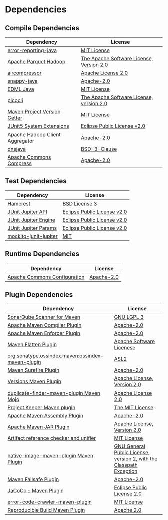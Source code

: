<!-- @formatter:off -->
# Dependencies

## Compile Dependencies

| Dependency                         | License                                       |
| ---------------------------------- | --------------------------------------------- |
| [error-reporting-java][0]          | [MIT License][1]                              |
| [Apache Parquet Hadoop][2]         | [The Apache Software License, Version 2.0][3] |
| [aircompressor][4]                 | [Apache License 2.0][5]                       |
| [snappy-java][6]                   | [Apache-2.0][5]                               |
| [EDML Java][7]                     | [MIT License][8]                              |
| [picocli][9]                       | [The Apache Software License, version 2.0][3] |
| [Maven Project Version Getter][10] | [MIT License][11]                             |
| [JUnit5 System Extensions][12]     | [Eclipse Public License v2.0][13]             |
| Apache Hadoop Client Aggregator    | [Apache-2.0][14]                              |
| [dnsjava][15]                      | [BSD-3-Clause][16]                            |
| [Apache Commons Compress][17]      | [Apache-2.0][14]                              |

## Test Dependencies

| Dependency                  | License                           |
| --------------------------- | --------------------------------- |
| [Hamcrest][18]              | [BSD License 3][19]               |
| [JUnit Jupiter API][20]     | [Eclipse Public License v2.0][21] |
| [JUnit Jupiter Engine][20]  | [Eclipse Public License v2.0][21] |
| [JUnit Jupiter Params][20]  | [Eclipse Public License v2.0][21] |
| [mockito-junit-jupiter][22] | [MIT][23]                         |

## Runtime Dependencies

| Dependency                         | License          |
| ---------------------------------- | ---------------- |
| [Apache Commons Configuration][24] | [Apache-2.0][14] |

## Plugin Dependencies

| Dependency                                              | License                                                                   |
| ------------------------------------------------------- | ------------------------------------------------------------------------- |
| [SonarQube Scanner for Maven][25]                       | [GNU LGPL 3][26]                                                          |
| [Apache Maven Compiler Plugin][27]                      | [Apache-2.0][14]                                                          |
| [Apache Maven Enforcer Plugin][28]                      | [Apache-2.0][14]                                                          |
| [Maven Flatten Plugin][29]                              | [Apache Software Licenese][14]                                            |
| [org.sonatype.ossindex.maven:ossindex-maven-plugin][30] | [ASL2][3]                                                                 |
| [Maven Surefire Plugin][31]                             | [Apache-2.0][14]                                                          |
| [Versions Maven Plugin][32]                             | [Apache License, Version 2.0][14]                                         |
| [duplicate-finder-maven-plugin Maven Mojo][33]          | [Apache License 2.0][34]                                                  |
| [Project Keeper Maven plugin][35]                       | [The MIT License][36]                                                     |
| [Apache Maven Assembly Plugin][37]                      | [Apache-2.0][14]                                                          |
| [Apache Maven JAR Plugin][38]                           | [Apache License, Version 2.0][14]                                         |
| [Artifact reference checker and unifier][39]            | [MIT License][40]                                                         |
| [native-image-maven-plugin Maven Plugin][41]            | [GNU General Public License, version 2, with the Classpath Exception][42] |
| [Maven Failsafe Plugin][43]                             | [Apache-2.0][14]                                                          |
| [JaCoCo :: Maven Plugin][44]                            | [Eclipse Public License 2.0][45]                                          |
| [error-code-crawler-maven-plugin][46]                   | [MIT License][47]                                                         |
| [Reproducible Build Maven Plugin][48]                   | [Apache 2.0][3]                                                           |

[0]: https://github.com/exasol/error-reporting-java/
[1]: https://github.com/exasol/error-reporting-java/blob/main/LICENSE
[2]: https://parquet.apache.org
[3]: http://www.apache.org/licenses/LICENSE-2.0.txt
[4]: https://github.com/airlift/aircompressor
[5]: https://www.apache.org/licenses/LICENSE-2.0.html
[6]: https://github.com/xerial/snappy-java
[7]: https://github.com/exasol/edml-java/
[8]: https://github.com/exasol/edml-java/blob/main/LICENSE
[9]: https://picocli.info
[10]: https://github.com/exasol/maven-project-version-getter/
[11]: https://github.com/exasol/maven-project-version-getter/blob/main/LICENSE
[12]: https://github.com/itsallcode/junit5-system-extensions
[13]: http://www.eclipse.org/legal/epl-v20.html
[14]: https://www.apache.org/licenses/LICENSE-2.0.txt
[15]: https://github.com/dnsjava/dnsjava
[16]: https://opensource.org/licenses/BSD-3-Clause
[17]: https://commons.apache.org/proper/commons-compress/
[18]: http://hamcrest.org/JavaHamcrest/
[19]: http://opensource.org/licenses/BSD-3-Clause
[20]: https://junit.org/junit5/
[21]: https://www.eclipse.org/legal/epl-v20.html
[22]: https://github.com/mockito/mockito
[23]: https://opensource.org/licenses/MIT
[24]: https://commons.apache.org/proper/commons-configuration/
[25]: http://sonarsource.github.io/sonar-scanner-maven/
[26]: http://www.gnu.org/licenses/lgpl.txt
[27]: https://maven.apache.org/plugins/maven-compiler-plugin/
[28]: https://maven.apache.org/enforcer/maven-enforcer-plugin/
[29]: https://www.mojohaus.org/flatten-maven-plugin/
[30]: https://sonatype.github.io/ossindex-maven/maven-plugin/
[31]: https://maven.apache.org/surefire/maven-surefire-plugin/
[32]: https://www.mojohaus.org/versions/versions-maven-plugin/
[33]: https://basepom.github.io/duplicate-finder-maven-plugin
[34]: http://www.apache.org/licenses/LICENSE-2.0.html
[35]: https://github.com/exasol/project-keeper/
[36]: https://github.com/exasol/project-keeper/blob/main/LICENSE
[37]: https://maven.apache.org/plugins/maven-assembly-plugin/
[38]: https://maven.apache.org/plugins/maven-jar-plugin/
[39]: https://github.com/exasol/artifact-reference-checker-maven-plugin/
[40]: https://github.com/exasol/artifact-reference-checker-maven-plugin/blob/main/LICENSE
[41]: https://github.com/oracle/graal/tree/master/substratevm
[42]: http://openjdk.java.net/legal/gplv2+ce.html
[43]: https://maven.apache.org/surefire/maven-failsafe-plugin/
[44]: https://www.jacoco.org/jacoco/trunk/doc/maven.html
[45]: https://www.eclipse.org/legal/epl-2.0/
[46]: https://github.com/exasol/error-code-crawler-maven-plugin/
[47]: https://github.com/exasol/error-code-crawler-maven-plugin/blob/main/LICENSE
[48]: http://zlika.github.io/reproducible-build-maven-plugin
